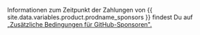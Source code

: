 Informationen zum Zeitpunkt der Zahlungen von {{ site.data.variables.product.prodname_sponsors }} findest Du auf „[Zusätzliche Bedingungen für GitHub-Sponsoren".](/github/site-policy/github-sponsors-additional-terms#43-payment-timing)
